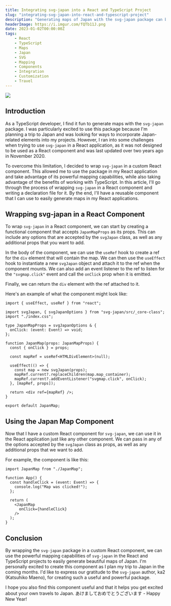 ```yaml
---
title: Integrating svg-japan into a React and TypeScript Project
slug: "integrating-svg-japan-into-react-and-typescript-project"
description: "Generating maps of Japan with the svg-japan package can be a fun and powerful way to visualize data, but using it in a React application can be challenging. In this article, we'll show you how to wrap svg-japan in a custom React component and use it in a React and TypeScript project. By the end, you'll have a reusable map component that you can easily incorporate into your own projects."
headerImage: https://i.imgur.com/fQTb11J.png
date: 2023-01-02T00:00:00Z
tags:
    - React
    - TypeScript
    - Maps
    - Japan
    - SVG
    - Mapping
    - Components
    - Integration
    - Customization
    - Travel
---
```


![](https://i.imgur.com/fQTb11J.png)

## Introduction

As a TypeScript developer, I find it fun to generate maps with the `svg-japan` package. I was particularly excited to use this package because I'm planning a trip to Japan and was looking for ways to incorporate Japan-related elements into my projects. However, I ran into some challenges when trying to use `svg-japan` in a React application, as it was not designed to be used as a React component and was last updated over two years ago in November 2020.

To overcome this limitation, I decided to wrap `svg-japan` in a custom React component. This allowed me to use the package in my React application and take advantage of its powerful mapping capabilities, while also taking advantage of the benefits of working with TypeScript. In this article, I'll go through the process of wrapping `svg-japan` in a React component and writing a declaration file for it. By the end, I'll have a reusable component that I can use to easily generate maps in my React applications.

## Wrapping svg-japan in a React Component

To wrap `svg-japan` in a React component, we can start by creating a functional component that accepts `JapanMapProps` as its props. This can include any options that are accepted by the `svgJapan` class, as well as any additional props that you want to add.

In the body of the component, we can use the `useRef` hook to create a ref for the `div` element that will contain the map. We can then use the `useEffect` hook to instantiate a new `svgJapan` object and attach it to the ref when the component mounts. We can also add an event listener to the ref to listen for the `"svgmap.click"` event and call the `onClick` prop when it is emitted.

Finally, we can return the `div` element with the ref attached to it.

Here's an example of what the component might look like:

```tsx
import { useEffect, useRef } from "react";

import svgJapan, { svgJapanOptions } from "svg-japan/src/_core-class";
import "./index.css";

type JapanMapProps = svgJapanOptions & {
  onClick: (event: Event) => void;
};

function JapanMap(props: JapanMapProps) {
  const { onClick } = props;

  const mapRef = useRef<HTMLDivElement>(null);

  useEffect(() => {
    const map = new svgJapan(props);
    mapRef.current?.replaceChildren(map.map_container);
    mapRef.current?.addEventListener("svgmap.click", onClick);
  }, [mapRef, props]);

  return <div ref={mapRef} />;
}

export default JapanMap;
```

## Using the Japan Map Component
Now that I have a custom React component for `svg-japan`, we can use it in the React application just like any other component. We can pass in any of the options accepted by the `svgJapan` class as props, as well as any additional props that we want to add.

For example, the component is like this:

```tsx
import JapanMap from "./JapanMap";

function App() {
  const handleClick = (event: Event) => {
    console.log("Map was clicked!");
  };

  return (
    <JapanMap
      onClick={handleClick}
    />
  );
}
```

## Conclusion

By wrapping the `svg-japan` package in a custom React component, we can use the powerful mapping capabilities of `svg-japan` in the React and TypeScript projects to easily generate beautiful maps of Japan. I'm personally excited to create this component as I plan my trip to Japan in the coming months. I'd like to express our gratitude to the `svg-japan` author, ka2 (Katsuhiko Maeno), for creating such a useful and powerful package.

I hope you also find this component useful and that it helps you get excited about your own travels to Japan. あけましておめでとうございます - Happy New Year!